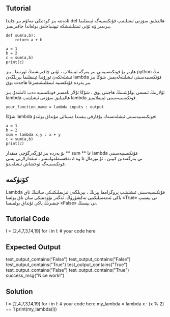 Tutorial
--------
ئادەتتە بىز كودتىكى مەلۇم بىر جايدا def ھالقىلىق سۆزنى ئىشلىتىپ فۇنكسىيەگە ئېنىقلىما بېرىمىز ۋە ئۇنى ئىشلىتىشكە ئېھتىياجلىق بولغاندا چاقىرىمىز.

    def sum(a,b):
        return a + b

    a = 1
    b = 2
    c = sum(a,b)
    print(c)

ھازىر بۇ فونكىسىيەنى بىر يەرگە ئېنىقلاپ ، ئۇنى چاقىرىشنىڭ ئورنىغا ، بىز python نىڭ ئىشلەتكەن ئورۇندا ئېنىقلىما بېرىلگەن lambda فۇنكسىيەسىنى ئىشلىتەلەيمىز. شۇڭا بىز بىر يەردە فۇنكسىيە ئىنىقلىشىمىزغا ھاجەت يوق.

ئۇلارنىڭ ئىسمى بولۇشىنىڭ ھاجىتى يوق ، شۇڭا ئۇلار نامسىز فونكىسىيە دەپ ئاتىلىدۇ. بىز lambda ھالقىلىق سۆزنى ئىشلىتىپ lambda فونكىسىيەسىنى ئېنىقلايمىز.

    your_function_name = lambda inputs : output

شۇڭا lambda فونكىسىيەسىنى ئىشلەتسەك يۇقارقى يىغىندا مىسالى مۇنداق بولىدۇ:

    a = 1
    b = 2
    sum = lambda x,y : x + y
    c = sum(a,b)
    print(c)

بۇ يەردە بىز ئۆزگەرگۈچى مىقدار ** sum ** غا lambda فۇنكىسىيەسىنى تەقسىملەۋاتىمىز ، مىقدارلارنى يەنى a ۋە b نى بەرگەندىن كېيىن ، ئۇ نورمال فونكىسىيەگە ئوخشاش ئىشلەيدۇ.



كۆنۈكمە
--------
Lambda فۇنكسىيەسىنى ئىشلىتىپ پروگرامما يېزىڭ ، بېرىلگەن تىزىملىكتىكى ساننىڭ تاق ياكى ئەمەسلىكىنى تەكشۈرۈڭ. ئەگەر نۆۋەتتىكى سان تاق بولسا «True» نى بېسىپ چىقىرىڭ ياكى ئۇنداق بولمىسا «False» نى بېسىڭ.

Tutorial Code
-------------
l = [2,4,7,3,14,19]
for i in l:
    # your code here

Expected Output
---------------
test_output_contains("False")
test_output_contains("False")
test_output_contains("True")
test_output_contains("True")
test_output_contains("False")
test_output_contains("True")
success_msg("Nice work!")

Solution
--------
l = [2,4,7,3,14,19]
for i in l:
    # your code here
    my_lambda = lambda x : (x % 2) == 1
    print(my_lambda(i))
